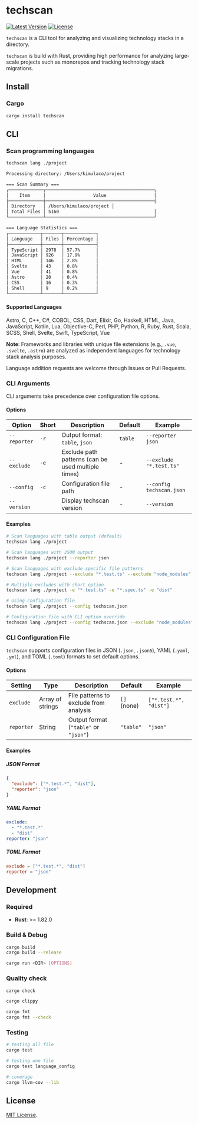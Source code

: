 # techscan

[![Latest Version](https://img.shields.io/github/v/release/kimulaco/techscan)](https://crates.io/crates/techscan)
[![License](https://img.shields.io/badge/license-MIT-blue?style=flat-square)](LICENSE-MIT)

`techscan` is a CLI tool for analyzing and visualizing technology stacks in a directory.

`techscan` is build with Rust, providing high performance for analyzing large-scale projects such as monorepos and tracking technology stack migrations.

## Install

### Cargo

```bash
cargo install techscan
```

## CLI

### Scan programming languages

```bash
techscan lang ./project

Processing directory: /Users/kimulaco/project

=== Scan Summary ===
┌─────────────┬─────────────────────────────────────────┐
│    Item     │                  Value                  │
├─────────────┼─────────────────────────────────────────┤
│ Directory   │ /Users/kimulaco/project │
│ Total Files │ 5160                                    │
└─────────────┴─────────────────────────────────────────┘

=== Language Statistics ===
┌────────────┬───────┬────────────┐
│ Language   │ Files │ Percentage │
├────────────┼───────┼────────────┤
│ TypeScript │ 2978  │ 57.7%      │
│ JavaScript │ 926   │ 17.9%      │
│ HTML       │ 146   │ 2.8%       │
│ Svelte     │ 43    │ 0.8%       │
│ Vue        │ 41    │ 0.8%       │
│ Astro      │ 20    │ 0.4%       │
│ CSS        │ 16    │ 0.3%       │
│ Shell      │ 9     │ 0.2%       │
└────────────┴───────┴────────────┘
```

#### Supported Languages

Astro, C, C++, C#, COBOL, CSS, Dart, Elixir, Go, Haskell, HTML, Java, JavaScript, Kotlin, Lua, Objective-C, Perl, PHP, Python, R, Ruby, Rust, Scala, SCSS, Shell, Svelte, Swift, TypeScript, Vue

**Note**: Frameworks and libraries with unique file extensions (e.g., `.vue`, `.svelte`, `.astro`) are analyzed as independent languages for technology stack analysis purposes.

Language addition requests are welcome through Issues or Pull Requests.

### CLI Arguments

CLI arguments take precedence over configuration file options.

#### Options

| Option | Short | Description | Default | Example |
|--------|-------|-------------|---------|---------|
| `--reporter` | `-r` | Output format: `table`, `json` | `table` | `--reporter json` |
| `--exclude` | `-e` | Exclude path patterns (can be used multiple times) | - | `--exclude "*.test.ts"` |
| `--config` | `-c` | Configuration file path | - | `--config techscan.json` |
| `--version` |  | Display techscan version | - | `--version` |

#### Examples

```bash
# Scan languages with table output (default)
techscan lang ./project

# Scan languages with JSON output
techscan lang ./project --reporter json

# Scan languages with exclude specific file patterns
techscan lang ./project --exclude "*.test.ts" --exclude "node_modules"

# Multiple excludes with short option
techscan lang ./project -e "*.test.ts" -e "*.spec.ts" -e "dist"

# Using configuration file
techscan lang ./project --config techscan.json

# Configuration file with CLI option override
techscan lang ./project --config techscan.json --exclude "node_modules"
```

### CLI Configuration File

`techscan` supports configuration files in JSON (`.json`, `.json5`), YAML (`.yaml`, `.yml`), and TOML (`.toml`) formats to set default options.

#### Options

| Setting | Type | Description | Default | Example |
|---------|------|-------------|---------|---------|
| `exclude` | Array of strings | File patterns to exclude from analysis | `[]` (none) | `["*.test.*", "dist"]` |
| `reporter` | String | Output format (`"table"` or `"json"`) | `"table"` | `"json"` |

#### Examples

##### JSON Format

```json
{
  "exclude": ["*.test.*", "dist"],
  "reporter": "json"
}
```

##### YAML Format

```yaml
exclude:
  - "*.test.*"
  - "dist"
reporter: "json"
```

##### TOML Format

```toml
exclude = ["*.test.*", "dist"]
reporter = "json"
```

## Development

### Required

- **Rust**: >= 1.82.0

### Build & Debug

```bash
cargo build
cargo build --release

cargo run <DIR> [OPTIONS]
```

### Quality check

```bash
cargo check

cargo clippy

cargo fmt
cargo fmt --check
```

### Testing

```bash
# testing all file
cargo test

# testing one file
cargo test language_config

# coverage
cargo llvm-cov --lib
```

## License

[MIT License](LICENSE).

